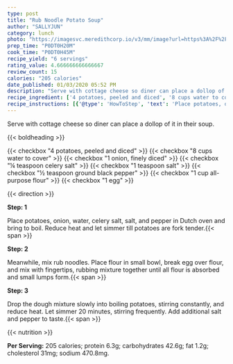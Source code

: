 ```yaml
---
type: post
title: "Rub Noodle Potato Soup"
author: "SALLYJUN"
category: lunch
photo: "https://imagesvc.meredithcorp.io/v3/mm/image?url=https%3A%2F%2Fimages.media-allrecipes.com%2Fuserphotos%2F955982.jpg"
prep_time: "P0DT0H20M"
cook_time: "P0DT0H45M"
recipe_yield: "6 servings"
rating_value: 4.666666666666667
review_count: 15
calories: "205 calories"
date_published: 01/03/2020 05:52 PM
description: "Serve with cottage cheese so diner can place a dollop of it in their soup."
recipe_ingredient: ['4 potatoes, peeled and diced', '8 cups water to cover', '1 onion, finely diced', '¼ teaspoon celery salt', '1 teaspoon salt', '½ teaspoon ground black pepper', '1 cup all-purpose flour', '1 egg']
recipe_instructions: [{'@type': 'HowToStep', 'text': 'Place potatoes, onion, water, celery salt, salt, and pepper in Dutch oven and bring to boil. Reduce heat and let simmer till potatoes are fork tender.\n'}, {'@type': 'HowToStep', 'text': 'Meanwhile, mix rub noodles. Place flour in small bowl, break egg over flour, and mix with fingertips, rubbing mixture together until all flour is absorbed and small lumps form.\n'}, {'@type': 'HowToStep', 'text': 'Drop the dough mixture slowly into boiling potatoes, stirring constantly, and reduce heat. Let simmer 20 minutes, stirring frequently. Add additional salt and pepper to taste.\n'}]
---
```


Serve with cottage cheese so diner can place a dollop of it in their soup. 

{{< boldheading >}}

{{< checkbox "4  potatoes, peeled and diced" >}}
{{< checkbox "8 cups water to cover" >}}
{{< checkbox "1  onion, finely diced" >}}
{{< checkbox "¼ teaspoon celery salt" >}}
{{< checkbox "1 teaspoon salt" >}}
{{< checkbox "½ teaspoon ground black pepper" >}}
{{< checkbox "1 cup all-purpose flour" >}}
{{< checkbox "1  egg" >}}


{{< direction >}}

**Step: 1**

Place potatoes, onion, water, celery salt, salt, and pepper in Dutch oven and bring to boil. Reduce heat and let simmer till potatoes are fork tender.{{< span >}}

**Step: 2**

Meanwhile, mix rub noodles. Place flour in small bowl, break egg over flour, and mix with fingertips, rubbing mixture together until all flour is absorbed and small lumps form.{{< span >}}

**Step: 3**

Drop the dough mixture slowly into boiling potatoes, stirring constantly, and reduce heat. Let simmer 20 minutes, stirring frequently. Add additional salt and pepper to taste.{{< span >}}

{{< nutrition >}}

**Per Serving:** 205 calories; protein 6.3g; carbohydrates 42.6g; fat 1.2g; cholesterol 31mg; sodium 470.8mg.